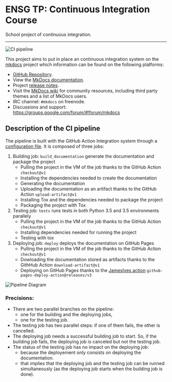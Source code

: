 # ENSG TP: Continuous Integration Course

School project of continuous integration.

---

![CI pipeline](https://github.com/fvgls/mkdocs-ci/workflows/CI%20Pipeline/badge.svg)


This project aims to put in place an continuous integration system on the [mkdocs](https://github.com/mkdocs/mkdocs) project which information can be found on the following platforms:
- [GitHub Repository](https://github.com/mkdocs/mkdocs).
- View the [MkDocs documentation][mkdocs].
- Project [release notes][release-notes].
- Visit the [MkDocs wiki](https://github.com/mkdocs/mkdocs/wiki) for community
  resources, including third party themes and a list of MkDocs users.
- IRC channel: `#mkdocs` on freenode.
- Discussions and support: <https://groups.google.com/forum/#!forum/mkdocs>

## Description of the CI pipeline

The pipeline is built with the GitHub Action Integration system through a [configuration file](./.github/workflows/pythonpackage.yml). It is composed of three jobs:

1. Building job: `build_documentation` generate the documentation and package the project
    * Pulling the project in the VM of the job thanks to the GitHub Action `checkout@v1`
    * Installing the dependencies needed to create the documentation
    * Generating the documentation 
    * Uploading the documentation as an artifact thanks to the GitHub Action `upload-artifact@v1`
    * Installing Tox and the dependencies needed to package the project
    * Packaging the project with Tox
1. Testing job: `tests` runs tests in both Python 3.5 and 3.5 environments parallely
    * Pulling the project in the VM of the job thanks to the GitHub Action `checkout@v1`
    * Installing dependencies needed for running the project
    * Testing with tox 
1. Deploying job: `deploy` deploys the documentation on GitHub Pages
    * Pulling the project in the VM of the job thanks to the GitHub Action `checkout@v1`
    * Dowloading the documentation stored as artifacts thanks to the GithHub Action `download-artifact@v1`
    * Deploying on GitHub Pages thanks to the [JamesIves action](https://github.com/JamesIves/github-pages-deploy-action) `github-pages-deploy-action@releases/v3`


![Pipeline Diagram](./pipeline_diagrams/pipeline_diagram.png)


### Precisions:
* There are two parallel branches on the pipeline:
    * one for the building and the deploying jobs,
    * one for the testing job.
* The testing job has two parallel steps: if one of them fails, the other is cancelled.
* The deploying job needs a successful building job to start. So, if the building job fails, the deploying job is canceled but not the testing job.
* The status of the testing job has no impact on the deploying job:
    * because the deployement only consists on deploying the documentation.
    * that implies that the deploying job and the testing job can be runned simultaneously (as the deploying job starts when the building job is done).


[appveyor-image]: https://img.shields.io/appveyor/ci/d0ugal/mkdocs/master.svg
[appveyor-link]: https://ci.appveyor.com/project/d0ugal/mkdocs
[codecov-image]: https://codecov.io/github/mkdocs/mkdocs/coverage.svg?branch=master
[codecov-link]: https://codecov.io/github/mkdocs/mkdocs?branch=master
[landscape-image]: https://landscape.io/github/mkdocs/mkdocs/master/landscape.svg?style=flat
[landscape-link]: https://landscape.io/github/mkdocs/mkdocs/master
[pypi-v-image]: https://img.shields.io/pypi/v/mkdocs.svg
[pypi-v-link]: https://pypi.org/project/mkdocs/
[travis-image]: https://img.shields.io/travis/mkdocs/mkdocs/master.svg
[travis-link]: https://travis-ci.org/mkdocs/mkdocs

[mkdocs]: https://www.mkdocs.org
[release-notes]: https://www.mkdocs.org/about/release-notes/

[PyPA Code of Conduct]: https://www.pypa.io/en/latest/code-of-conduct/
